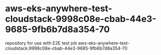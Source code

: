 # aws-eks-anywhere-test-cloudstack-9998c08e-cbab-44e3-9685-9fb6b7d8a354-70
repository for use with E2E test job aws-eks-anywhere-test-cloudstack:9998c08e-cbab-44e3-9685-9fb6b7d8a354-70
